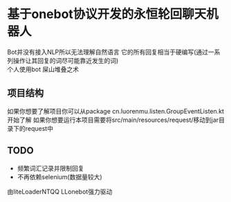 # 基于onebot协议开发的永恒轮回聊天机器人
Bot并没有接入NLP所以无法理解自然语言 它的所有回复相当于硬编写(通过一系列操作让其回复的词尽可能靠近发生的词)     
个人使用bot  屎山堆叠之术

## 项目结构
如果你想要了解项目你可以从package cn.luorenmu.listen.GroupEventListen.kt开始了解
如果你想要运行本项目需要将src/main/resources/request/移动到jar目录下的request中

## TODO
- 频繁词汇记录并限制回复
- 不再依赖selenium(数据量较大)


由liteLoaderNTQQ LLonebot强力驱动
